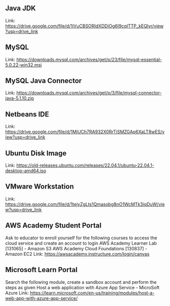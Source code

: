 ## Java JDK
Link: https://drive.google.com/file/d/1iVuCBSORIdXDDiOg6l9cqITTP_kEQlyr/view?usp=drive_link
## MySQL
Link: https://downloads.mysql.com/archives/get/p/23/file/mysql-essential-5.0.22-win32.msi
## MySQL Java Connector
Link: https://downloads.mysql.com/archives/get/p/3/file/mysql-connector-java-5.1.10.zip
## Netbeans IDE
Link: https://drive.google.com/file/d/1MiUCh7RA932X0RrTiSMZGAp6XaLT8wES/view?usp=drive_link
## Ubuntu Disk Image
Link: https://old-releases.ubuntu.com/releases/22.04.1/ubuntu-22.04.1-desktop-amd64.iso
## VMware Workstation
Link: https://drive.google.com/file/d/1tejyZgLts1Qmasobg8nO1WcMTk3iqDuW/view?usp=drive_link
## AWS Academy Student Portal
Ask to educator to enroll yourself for the following courses to access the cloud service and create an account to login
AWS Academy Learner Lab [131065] - Amazon S3
AWS Academy Cloud Foundations [130837] - Amazon EC2
Link: https://awsacademy.instructure.com/login/canvas
## Microsoft Learn Portal
Search the following module, create a sandbox account and perform the steps as given
Host a web application with Azure App Service - MicroSoft Azure
Link: https://learn.microsoft.com/en-us/training/modules/host-a-web-app-with-azure-app-service/
